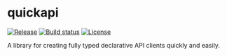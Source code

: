 # quickapi

[![Release](https://img.shields.io/github/v/release/martinn/quickapi)](https://img.shields.io/github/v/release/martinn/quickapi)
[![Build status](https://img.shields.io/github/actions/workflow/status/martinn/quickapi/main.yml?branch=main)](https://github.com/martinn/quickapi/actions/workflows/main.yml?query=branch%3Amain)
[![License](https://img.shields.io/github/license/martinn/quickapi)](https://img.shields.io/github/license/martinn/quickapi)

A library for creating fully typed declarative API clients quickly and easily.

